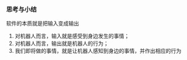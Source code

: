### 思考与小结

软件的本质就是把输入变成输出


1. 对机器人而言，输入就是感受到身边发生的事情；
2. 对机器人而言，输出就是机器人的行为；
3. 我们即将做的事情，就是让机器人感知到身边的事情，并作出相应的行为